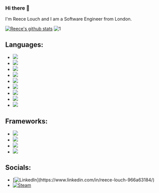 ### Hi there 👋
I'm Reece Louch and I am a Software Engineer from London.

[![Reece's github stats](https://github-readme-stats.vercel.app/api?username=rlouch&theme=tokyonight&count_private=true)](https://github.com/anuraghazra/github-readme-stats)
![1](https://github-readme-stats.vercel.app/api/top-langs/?username=rlouch&theme=tokyonight&layout=compact)

## Languages:
- <img src="https://img.shields.io/badge/java-%23ED8B00.svg?&style=for-the-badge&logo=java&logoColor=white"/>
- <img src="https://img.shields.io/badge/python%20-%2314354C.svg?&style=for-the-badge&logo=python&logoColor=white"/>
- <img src="https://img.shields.io/badge/c%20-%2300599C.svg?&style=for-the-badge&logo=c&logoColor=white"/>
- <img src="https://img.shields.io/badge/c++%20-%2300599C.svg?&style=for-the-badge&logo=c%2B%2B&ogoColor=white"/>
- <img src="https://img.shields.io/badge/html5%20-%23E34F26.svg?&style=for-the-badge&logo=html5&logoColor=white"/>
- <img src="https://img.shields.io/badge/markdown-%23000000.svg?&style=for-the-badge&logo=markdown&logoColor=white"/>
- <img src="https://img.shields.io/badge/latex%20-%23008080.svg?&style=for-the-badge&logo=latex&logoColor=white"/>
- <img src="https://img.shields.io/badge/go-%2300ADD8.svg?&style=for-the-badge&logo=go&logoColor=white"/>
- <img src="https://img.shields.io/badge/mysql-%2300f.svg?&style=for-the-badge&logo=mysql&logoColor=white"/>

## Frameworks:
- <img src="https://img.shields.io/badge/bootstrap%20-%23563D7C.svg?&style=for-the-badge&logo=bootstrap&logoColor=white"/>
- <img src="https://img.shields.io/badge/spring%20-%236DB33F.svg?&style=for-the-badge&logo=spring&logoColor=white"/>
- <img src="https://img.shields.io/badge/pandas%20-%23150458.svg?&style=for-the-badge&logo=pandas&logoColor=white" />
- <img src="https://img.shields.io/badge/numpy%20-%23013243.svg?&style=for-the-badge&logo=numpy&logoColor=white" />

## Socials:
- [![LinkedIn](https://img.shields.io/badge/linkedin%20-%230077B5.svg?&style=for-the-badge&logo=linkedin&logoColor=white")](https://www.linkedin.com/in/reece-louch-966a63184/)
- [![Steam](https://img.shields.io/badge/steam%20-%23000000.svg?&style=for-the-badge&logo=steam&logoColor=white)](https://steamcommunity.com/id/ChangoTheBeast/)

